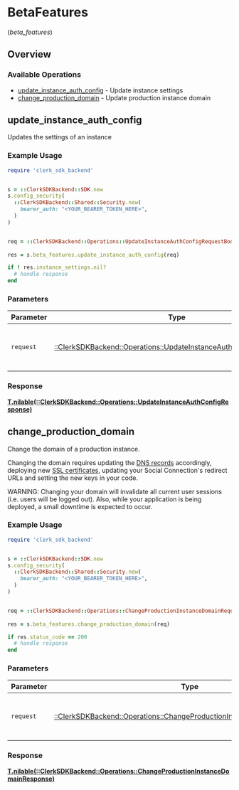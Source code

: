 # BetaFeatures
(*beta_features*)

## Overview

### Available Operations

* [update_instance_auth_config](#update_instance_auth_config) - Update instance settings
* [change_production_domain](#change_production_domain) - Update production instance domain

## update_instance_auth_config

Updates the settings of an instance

### Example Usage

```ruby
require 'clerk_sdk_backend'


s = ::ClerkSDKBackend::SDK.new
s.config_security(
  ::ClerkSDKBackend::Shared::Security.new(
    bearer_auth: "<YOUR_BEARER_TOKEN_HERE>",
  )
)


req = ::ClerkSDKBackend::Operations::UpdateInstanceAuthConfigRequestBody.new()
    
res = s.beta_features.update_instance_auth_config(req)

if ! res.instance_settings.nil?
  # handle response
end

```

### Parameters

| Parameter                                                                                                                            | Type                                                                                                                                 | Required                                                                                                                             | Description                                                                                                                          |
| ------------------------------------------------------------------------------------------------------------------------------------ | ------------------------------------------------------------------------------------------------------------------------------------ | ------------------------------------------------------------------------------------------------------------------------------------ | ------------------------------------------------------------------------------------------------------------------------------------ |
| `request`                                                                                                                            | [::ClerkSDKBackend::Operations::UpdateInstanceAuthConfigRequestBody](../../models/operations/updateinstanceauthconfigrequestbody.md) | :heavy_check_mark:                                                                                                                   | The request object to use for the request.                                                                                           |

### Response

**[T.nilable(::ClerkSDKBackend::Operations::UpdateInstanceAuthConfigResponse)](../../models/operations/updateinstanceauthconfigresponse.md)**



## change_production_domain

Change the domain of a production instance.

Changing the domain requires updating the [DNS records](https://clerk.com/docs/deployments/overview#dns-records) accordingly, deploying new [SSL certificates](https://clerk.com/docs/deployments/overview#deploy), updating your Social Connection's redirect URLs and setting the new keys in your code.

WARNING: Changing your domain will invalidate all current user sessions (i.e. users will be logged out). Also, while your application is being deployed, a small downtime is expected to occur.

### Example Usage

```ruby
require 'clerk_sdk_backend'


s = ::ClerkSDKBackend::SDK.new
s.config_security(
  ::ClerkSDKBackend::Shared::Security.new(
    bearer_auth: "<YOUR_BEARER_TOKEN_HERE>",
  )
)


req = ::ClerkSDKBackend::Operations::ChangeProductionInstanceDomainRequestBody.new()
    
res = s.beta_features.change_production_domain(req)

if res.status_code == 200
  # handle response
end

```

### Parameters

| Parameter                                                                                                                                        | Type                                                                                                                                             | Required                                                                                                                                         | Description                                                                                                                                      |
| ------------------------------------------------------------------------------------------------------------------------------------------------ | ------------------------------------------------------------------------------------------------------------------------------------------------ | ------------------------------------------------------------------------------------------------------------------------------------------------ | ------------------------------------------------------------------------------------------------------------------------------------------------ |
| `request`                                                                                                                                        | [::ClerkSDKBackend::Operations::ChangeProductionInstanceDomainRequestBody](../../models/operations/changeproductioninstancedomainrequestbody.md) | :heavy_check_mark:                                                                                                                               | The request object to use for the request.                                                                                                       |

### Response

**[T.nilable(::ClerkSDKBackend::Operations::ChangeProductionInstanceDomainResponse)](../../models/operations/changeproductioninstancedomainresponse.md)**

